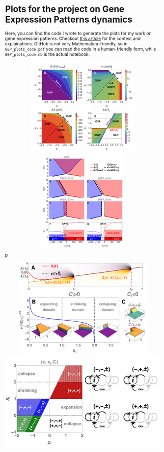 # Plots for the project on Gene Expression Patterns dynamics

Here, you can find the code I wrote to generate the plots for my work on gene expression patterns. Checkout [this article](https://arxiv.org/pdf/2206.14138.pdf) for the context and explainations. GitHub is not very Mathematica-friendly, so in `GEP_plots_code.pdf` you can read the code in a human-friendly form, while `GEP_plots_code.nb` is the actual notebook.

 <p align="center"> <img src="fig3all.png" height=300> <img src="2comp_all.png" height=300> </p>p
 <p align="center"> <img src="fig2one_comp.png" height=300> <img src="fig4stability.png" height=300> </p>
